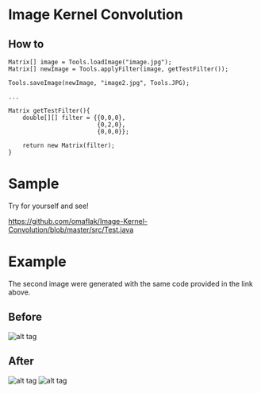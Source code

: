 # Image Kernel Convolution

## How to

    Matrix[] image = Tools.loadImage("image.jpg");
    Matrix[] newImage = Tools.applyFilter(image, getTestFilter());

    Tools.saveImage(newImage, "image2.jpg", Tools.JPG);
    
    ...
    
    Matrix getTestFilter(){
        double[][] filter = {{0,0,0},
                             {0,2,0},
                             {0,0,0}};

        return new Matrix(filter);
    }
    
# Sample

Try for yourself and see!

https://github.com/omaflak/Image-Kernel-Convolution/blob/master/src/Test.java

# Example

The second image were generated with the same code provided in the link above.

## Before
![alt tag](https://github.com/omaflak/Image-Kernel-Convolution/blob/master/image.jpg?raw=true)
## After
![alt tag](https://github.com/omaflak/Image-Kernel-Convolution/blob/master/image2.jpg?raw=true)
![alt tag](https://github.com/omaflak/Image-Kernel-Convolution/blob/master/image3.jpg?raw=true)

